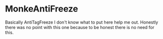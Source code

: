 # MonkeAntiFreeze
Basically AntiTagFreeze I don't know what to put here help me out.
Honestly there was no point with this one because to be honest there is no need for this.
